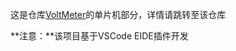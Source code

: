 这是仓库[VoltMeter](https://github.com/SignedWhiskeyXD/VoltMeter)的单片机部分，详情请跳转至该仓库

**注意：**该项目基于VSCode EIDE插件开发
